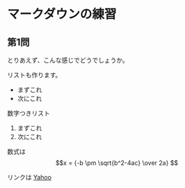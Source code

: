 # マークダウンの練習
## 第1問
とりあえず、こんな感じでどうでしょうか。

リストも作ります。
- まずこれ
- 次にこれ
  
数字つきリスト
1. まずこれ
2. 次にこれ

数式は
$$x = {-b \pm \sqrt{b^2-4ac} \over 2a} $$

リンクは
[Yahoo](https://www.yahoo.co.jp)
